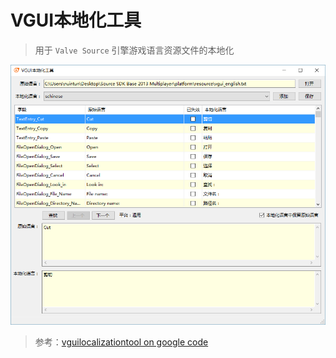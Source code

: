 VGUI本地化工具
=========

>用于 ```Valve Source``` 引擎游戏语言资源文件的本地化

![screenshot](https://raw.githubusercontent.com/nuintun/vguilocalizationtool/master/screenshot.png)

>参考：[vguilocalizationtool on google code](https://code.google.com/p/vguilocalizationtool)
